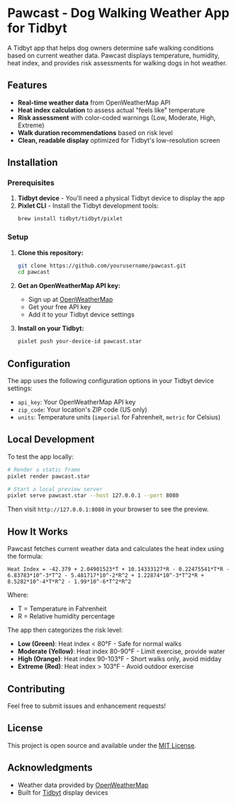 # Pawcast - Dog Walking Weather App for Tidbyt

A Tidbyt app that helps dog owners determine safe walking conditions based on current weather data. Pawcast displays temperature, humidity, heat index, and provides risk assessments for walking dogs in hot weather.

## Features

- **Real-time weather data** from OpenWeatherMap API
- **Heat index calculation** to assess actual "feels like" temperature
- **Risk assessment** with color-coded warnings (Low, Moderate, High, Extreme)
- **Walk duration recommendations** based on risk level
- **Clean, readable display** optimized for Tidbyt's low-resolution screen

## Installation

### Prerequisites

1. **Tidbyt device** - You'll need a physical Tidbyt device to display the app
2. **Pixlet CLI** - Install the Tidbyt development tools:
   ```bash
   brew install tidbyt/tidbyt/pixlet
   ```

### Setup

1. **Clone this repository:**
   ```bash
   git clone https://github.com/yourusername/pawcast.git
   cd pawcast
   ```

2. **Get an OpenWeatherMap API key:**
   - Sign up at [OpenWeatherMap](https://openweathermap.org/api)
   - Get your free API key
   - Add it to your Tidbyt device settings

3. **Install on your Tidbyt:**
   ```bash
   pixlet push your-device-id pawcast.star
   ```

## Configuration

The app uses the following configuration options in your Tidbyt device settings:

- `api_key`: Your OpenWeatherMap API key
- `zip_code`: Your location's ZIP code (US only)
- `units`: Temperature units (`imperial` for Fahrenheit, `metric` for Celsius)

## Local Development

To test the app locally:

```bash
# Render a static frame
pixlet render pawcast.star

# Start a local preview server
pixlet serve pawcast.star --host 127.0.0.1 --port 8080
```

Then visit `http://127.0.0.1:8080` in your browser to see the preview.

## How It Works

Pawcast fetches current weather data and calculates the heat index using the formula:
```
Heat Index = -42.379 + 2.04901523*T + 10.14333127*R - 0.22475541*T*R - 6.83783*10^-3*T^2 - 5.481717*10^-2*R^2 + 1.22874*10^-3*T^2*R + 8.5282*10^-4*T*R^2 - 1.99*10^-6*T^2*R^2
```

Where:
- T = Temperature in Fahrenheit
- R = Relative humidity percentage

The app then categorizes the risk level:
- **Low (Green)**: Heat index < 80°F - Safe for normal walks
- **Moderate (Yellow)**: Heat index 80-90°F - Limit exercise, provide water
- **High (Orange)**: Heat index 90-103°F - Short walks only, avoid midday
- **Extreme (Red)**: Heat index > 103°F - Avoid outdoor exercise

## Contributing

Feel free to submit issues and enhancement requests!

## License

This project is open source and available under the [MIT License](LICENSE).

## Acknowledgments

- Weather data provided by [OpenWeatherMap](https://openweathermap.org/)
- Built for [Tidbyt](https://tidbyt.com/) display devices